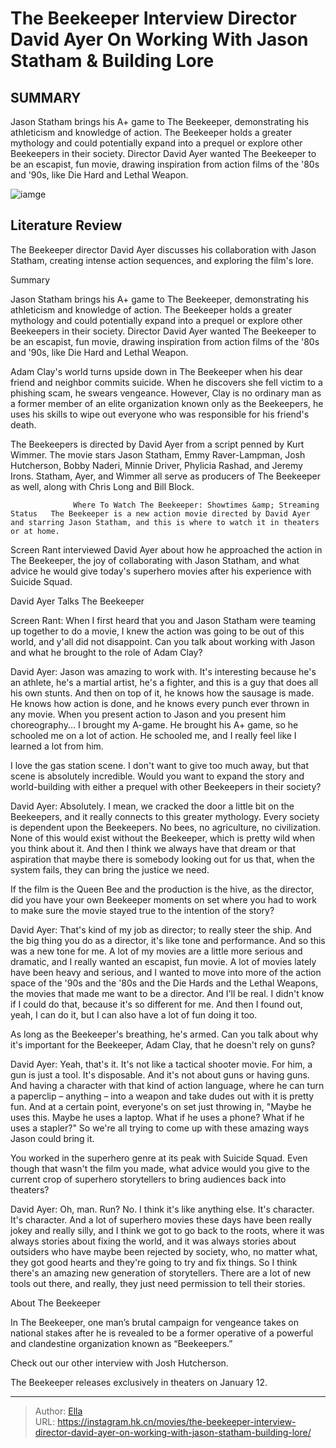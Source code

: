 # The Beekeeper Interview Director David Ayer On Working With Jason Statham &amp; Building Lore


## SUMMARY 



  Jason Statham brings his A&#43; game to The Beekeeper, demonstrating his athleticism and knowledge of action.   The Beekeeper holds a greater mythology and could potentially expand into a prequel or explore other Beekeepers in their society.   Director David Ayer wanted The Beekeeper to be an escapist, fun movie, drawing inspiration from action films of the &#39;80s and &#39;90s, like Die Hard and Lethal Weapon.  

![iamge]()

## Literature Review

The Beekeeper director David Ayer discusses his collaboration with Jason Statham, creating intense action sequences, and exploring the film&#39;s lore.


Summary

  Jason Statham brings his A&#43; game to The Beekeeper, demonstrating his athleticism and knowledge of action.   The Beekeeper holds a greater mythology and could potentially expand into a prequel or explore other Beekeepers in their society.   Director David Ayer wanted The Beekeeper to be an escapist, fun movie, drawing inspiration from action films of the &#39;80s and &#39;90s, like Die Hard and Lethal Weapon.  





Adam Clay&#39;s world turns upside down in The Beekeeper when his dear friend and neighbor commits suicide. When he discovers she fell victim to a phishing scam, he swears vengeance. However, Clay is no ordinary man as a former member of an elite organization known only as the Beekeepers, he uses his skills to wipe out everyone who was responsible for his friend&#39;s death.




The Beekeepers is directed by David Ayer from a script penned by Kurt Wimmer. The movie stars Jason Statham, Emmy Raver-Lampman, Josh Hutcherson, Bobby Naderi, Minnie Driver, Phylicia Rashad, and Jeremy Irons. Statham, Ayer, and Wimmer all serve as producers of The Beekeeper as well, along with Chris Long and Bill Block.

                  Where To Watch The Beekeeper: Showtimes &amp; Streaming Status   The Beekeeper is a new action movie directed by David Ayer and starring Jason Statham, and this is where to watch it in theaters or at home.   

Screen Rant interviewed David Ayer about how he approached the action in The Beekeeper, the joy of collaborating with Jason Statham, and what advice he would give today&#39;s superhero movies after his experience with Suicide Squad.


 David Ayer Talks The Beekeeper 
         




Screen Rant: When I first heard that you and Jason Statham were teaming up together to do a movie, I knew the action was going to be out of this world, and y&#39;all did not disappoint. Can you talk about working with Jason and what he brought to the role of Adam Clay?


David Ayer: Jason was amazing to work with. It&#39;s interesting because he&#39;s an athlete, he&#39;s a martial artist, he&#39;s a fighter, and this is a guy that does all his own stunts. And then on top of it, he knows how the sausage is made. He knows how action is done, and he knows every punch ever thrown in any movie.
When you present action to Jason and you present him choreography... I brought my A-game. He brought his A&#43; game, so he schooled me on a lot of action. He schooled me, and I really feel like I learned a lot from him.


I love the gas station scene. I don&#39;t want to give too much away, but that scene is absolutely incredible. Would you want to expand the story and world-building with either a prequel with other Beekeepers in their society?





David Ayer: Absolutely. I mean, we cracked the door a little bit on the Beekeepers, and it really connects to this greater mythology. Every society is dependent upon the Beekeepers. No bees, no agriculture, no civilization. None of this would exist without the Beekeeper, which is pretty wild when you think about it. And then I think we always have that dream or that aspiration that maybe there is somebody looking out for us that, when the system fails, they can bring the justice we need.


If the film is the Queen Bee and the production is the hive, as the director, did you have your own Beekeeper moments on set where you had to work to make sure the movie stayed true to the intention of the story?


David Ayer: That&#39;s kind of my job as director; to really steer the ship. And the big thing you do as a director, it&#39;s like tone and performance. And so this was a new tone for me. A lot of my movies are a little more serious and dramatic, and I really wanted an escapist, fun movie.
A lot of movies lately have been heavy and serious, and I wanted to move into more of the action space of the &#39;90s and the &#39;80s and the Die Hards and the Lethal Weapons, the movies that made me want to be a director. And I&#39;ll be real. I didn&#39;t know if I could do that, because it&#39;s so different for me. And then I found out, yeah, I can do it, but I can also have a lot of fun doing it too.





As long as the Beekeeper&#39;s breathing, he&#39;s armed. Can you talk about why it&#39;s important for the Beekeeper, Adam Clay, that he doesn&#39;t rely on guns?


David Ayer: Yeah, that&#39;s it. It&#39;s not like a tactical shooter movie. For him, a gun is just a tool. It&#39;s disposable. And it&#39;s not about guns or having guns. And having a character with that kind of action language, where he can turn a paperclip – anything – into a weapon and take dudes out with it is pretty fun. And at a certain point, everyone&#39;s on set just throwing in, &#34;Maybe he uses this. Maybe he uses a laptop. What if he uses a phone? What if he uses a stapler?&#34; So we&#39;re all trying to come up with these amazing ways Jason could bring it.


You worked in the superhero genre at its peak with Suicide Squad. Even though that wasn&#39;t the film you made, what advice would you give to the current crop of superhero storytellers to bring audiences back into theaters?


David Ayer: Oh, man. Run? No.
I think it&#39;s like anything else. It&#39;s character. It&#39;s character. And a lot of superhero movies these days have been really jokey and really silly, and I think we got to go back to the roots, where it was always stories about fixing the world, and it was always stories about outsiders who have maybe been rejected by society, who, no matter what, they got good hearts and they&#39;re going to try and fix things. So I think there&#39;s an amazing new generation of storytellers. There are a lot of new tools out there, and really, they just need permission to tell their stories.







 About The Beekeeper 
          

In The Beekeeper, one man’s brutal campaign for vengeance takes on national stakes after he is revealed to be a former operative of a powerful and clandestine organization known as “Beekeepers.”

Check out our other interview with Josh Hutcherson.



The Beekeeper releases exclusively in theaters on January 12.






---

> Author: [Ella](https://instagram.hk.cn/)  
> URL: https://instagram.hk.cn/movies/the-beekeeper-interview-director-david-ayer-on-working-with-jason-statham-building-lore/  

